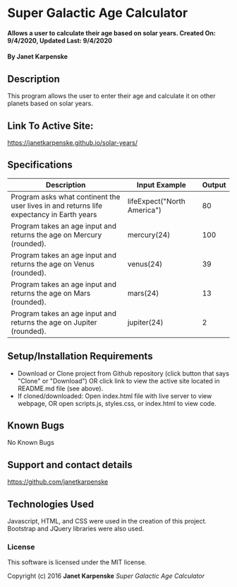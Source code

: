 # Super Galactic Age Calculator

#### Allows a user to calculate their age based on solar years. Created On: 9/4/2020, Updated Last: 9/4/2020

#### By Janet Karpenske

## Description

This program allows the user to enter their age and calculate it on other planets based on solar years.

## Link To Active Site:
https://janetkarpenske.github.io/solar-years/

## Specifications
| Description | Input Example | Output |
|-------------|---------------|--------|
| Program asks what continent the user lives in and returns life expectancy in Earth years | lifeExpect("North America") | 80 |
| Program takes an age input and returns the age on Mercury (rounded). | mercury(24) | 100 |
| Program takes an age input and returns the age on Venus (rounded). | venus(24) | 39 |
| Program takes an age input and returns the age on Mars (rounded). | mars(24) | 13 |
| Program takes an age input and returns the age on Jupiter (rounded). | jupiter(24) | 2 |


## Setup/Installation Requirements

* Download or Clone project from Github repository (click button that says "Clone" or "Download") OR click link to view the active site located in README.md file (see above). 
* If cloned/downloaded: Open index.html file with live server to view webpage, OR open scripts.js, styles.css, or index.html to view code.

## Known Bugs

No Known Bugs

## Support and contact details

https://github.com/janetkarpenske

## Technologies Used

Javascript, HTML, and CSS were used in the creation of this project. Bootstrap and JQuery libraries were also used.

### License

This software is licensed under the MIT license.

Copyright (c) 2016 **Janet Karpenske** _Super Galactic Age Calculator_